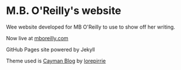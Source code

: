 # M.B. O'Reilly's website

Wee website developed for MB O'Reilly to use to show off her writing.

Now live at [mboreilly.com](http://mboreilly.com)

GitHub Pages site powered by Jekyll

Theme used is [Cayman Blog](https://lorepirri.github.io/cayman-blog/) by [lorepirrie](https://github.com/lorepirri)
